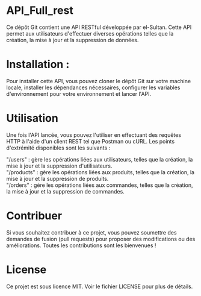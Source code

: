 # API_Full_rest

Ce dépôt Git contient une API RESTful développée par el-Sultan. Cette API permet aux utilisateurs d'effectuer diverses opérations telles que la création, la mise à jour et la suppression de données.

# Installation :

Pour installer cette API, vous pouvez cloner le dépôt Git sur votre machine locale, installer les dépendances nécessaires, configurer les variables d'environnement pour votre environnement et lancer l'API.

# Utilisation

Une fois l'API lancée, vous pouvez l'utiliser en effectuant des requêtes HTTP à l'aide d'un client REST tel que Postman ou cURL. Les points d'extrémité disponibles sont les suivants :

"/users" : gère les opérations liées aux utilisateurs, telles que la création, la mise à jour et la suppression d'utilisateurs.<br>
"/products" : gère les opérations liées aux produits, telles que la création, la mise à jour et la suppression de produits.<br>
"/orders" : gère les opérations liées aux commandes, telles que la création, la mise à jour et la suppression de commandes.<br>

# Contribuer

Si vous souhaitez contribuer à ce projet, vous pouvez soumettre des demandes de fusion (pull requests) pour proposer des modifications ou des améliorations. Toutes les contributions sont les bienvenues !

# License

Ce projet est sous licence MIT. Voir le fichier LICENSE pour plus de détails.
